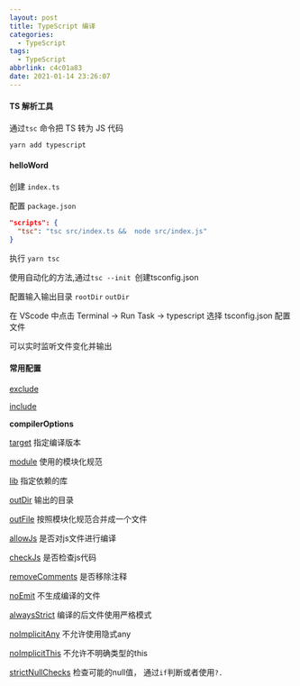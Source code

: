 ```yaml
---
layout: post
title: TypeScript 编译
categories:
  - TypeScript
tags:
  - TypeScript
abbrlink: c4c01a83
date: 2021-01-14 23:26:07
---
```


#### TS 解析工具

通过`tsc` 命令把 TS 转为 JS 代码

```bash
yarn add typescript
```

#### helloWord

创建 `index.ts`

配置 `package.json`

```json
"scripts": {
  "tsc": "tsc src/index.ts &&  node src/index.js"
}
```

执行 `yarn tsc`

使用自动化的方法,通过`tsc --init `创建tsconfig.json

配置输入输出目录 `rootDir` `outDir`

在 VScode 中点击 Terminal -> Run Task -> typescript 选择 tsconfig.json 配置文件

可以实时监听文件变化并输出

#### 常用配置

[exclude](https://www.staging-typescript.org/tsconfig#exclude)

[include](https://www.staging-typescript.org/tsconfig#include)

**compilerOptions**

[target](https://www.staging-typescript.org/tsconfig#target) 指定编译版本
 
[module](https://www.staging-typescript.org/tsconfig#module) 使用的模块化规范

[lib](https://www.staging-typescript.org/tsconfig#lib) 指定依赖的库

[outDir](https://www.staging-typescript.org/tsconfig#outDir) 输出的目录

[outFile](https://www.staging-typescript.org/tsconfig#outFile) 按照模块化规范合并成一个文件

[allowJs](https://www.staging-typescript.org/tsconfig#allowJs) 是否对js文件进行编译

[checkJs](https://www.staging-typescript.org/tsconfig#checkJs) 是否检查js代码

[removeComments](https://www.staging-typescript.org/tsconfig#removeComments) 是否移除注释

[noEmit](https://www.staging-typescript.org/tsconfig#noEmit) 不生成编译的文件

[alwaysStrict](https://www.staging-typescript.org/tsconfig#alwaysStrict) 编译的后文件使用严格模式

[noImplicitAny](https://www.staging-typescript.org/tsconfig#noImplicitAny) 不允许使用隐式any

[noImplicitThis](https://www.staging-typescript.org/tsconfig#noImplicitThis) 不允许不明确类型的this

[strictNullChecks](https://www.staging-typescript.org/tsconfig#strictNullChecks) 检查可能的null值， 通过`if`判断或者使用`?.`

